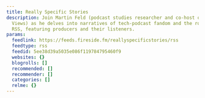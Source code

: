 ```yaml
---
title: Really Specific Stories
description: Join Martin Feld (podcast studies researcher and co-host of Hemispheric
  Views) as he delves into narratives of tech-podcast fandom and the role of open
  RSS, featuring producers and their listeners.
params:
  feedlink: https://feeds.fireside.fm/reallyspecificstories/rss
  feedtype: rss
  feedid: 5ee38d39a5035e086f119784795460f9
  websites: {}
  blogrolls: []
  recommended: []
  recommender: []
  categories: []
  relme: {}
---
```

